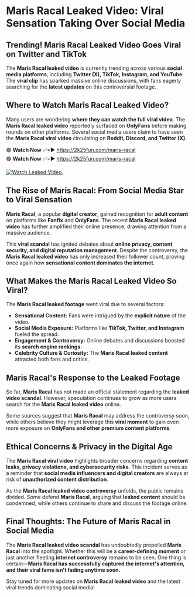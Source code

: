 # Maris Racal Leaked Video: Viral Sensation Taking Over Social Media

## **Trending! Maris Racal Leaked Video Goes Viral on Twitter and TikTok**
The **Maris Racal leaked video** is currently trending across various **social media platforms**, including **Twitter (X), TikTok, Instagram, and YouTube**. The **viral clip** has sparked massive online discussions, with fans eagerly searching for the **latest updates** on this controversial footage.

## **Where to Watch Maris Racal Leaked Video?**
Many users are wondering **where they can watch the full viral video**. The **Maris Racal leaked video** reportedly surfaced on **OnlyFans** before making rounds on other platforms. Several social media users claim to have seen the **Maris Racal viral video** circulating on **Reddit, Discord, and Twitter (X).**

🟢 **Watch Now** ✅=► https://2k25fun.com/maris-racal  
🟢 **Watch Now** ✅=► https://2k25fun.com/maris-racal  

[![Watch Leaked Video.](https://miro.medium.com/v2/resize:fit:828/format:webp/1*cilzJN44JGOrTw9NJCrNHA.gif "Watch Leaked Video")](https://2k25fun.com/maris-racal)

## **The Rise of Maris Racal: From Social Media Star to Viral Sensation**
**Maris Racal**, a popular **digital creator**, gained recognition for **adult content** on platforms like **Fanfix** and **OnlyFans**. The recent **Maris Racal leaked video** has further amplified their online presence, drawing attention from a massive audience.

This **viral scandal** has ignited debates about **online privacy, content security, and digital reputation management**. Despite the controversy, the **Maris Racal leaked video** has only increased their follower count, proving once again how **sensational content dominates the internet**.

## **What Makes the Maris Racal Leaked Video So Viral?**
The **Maris Racal leaked footage** went viral due to several factors:
- **Sensational Content:** Fans were intrigued by the **explicit nature** of the video.
- **Social Media Exposure:** Platforms like **TikTok, Twitter, and Instagram** fueled the spread.
- **Engagement & Controversy:** Online debates and discussions boosted its **search engine rankings**.
- **Celebrity Culture & Curiosity:** The **Maris Racal leaked content** attracted both fans and critics.

## **Maris Racal's Response to the Leaked Footage**
So far, **Maris Racal** has not made an official statement regarding the **leaked video scandal**. However, speculation continues to grow as more users search for the **Maris Racal leaked video** online.

Some sources suggest that **Maris Racal** may address the controversy soon, while others believe they might leverage this **viral moment** to gain even more exposure on **OnlyFans and other premium content platforms**.

## **Ethical Concerns & Privacy in the Digital Age**
The **Maris Racal viral video** highlights broader concerns regarding **content leaks, privacy violations, and cybersecurity risks**. This incident serves as a reminder that **social media influencers and digital creators** are always at risk of **unauthorized content distribution**.

As the **Maris Racal leaked video controversy** unfolds, the public remains divided. Some defend **Maris Racal**, arguing that **leaked content** should be condemned, while others continue to share and discuss the footage online.

## **Final Thoughts: The Future of Maris Racal in Social Media**
The **Maris Racal leaked video scandal** has undoubtedly propelled **Maris Racal** into the spotlight. Whether this will be a **career-defining moment** or just another fleeting **internet controversy** remains to be seen. One thing is certain—**Maris Racal has successfully captured the internet's attention, and their viral fame isn't fading anytime soon.**

Stay tuned for more updates on **Maris Racal leaked video** and the latest viral trends dominating social media!